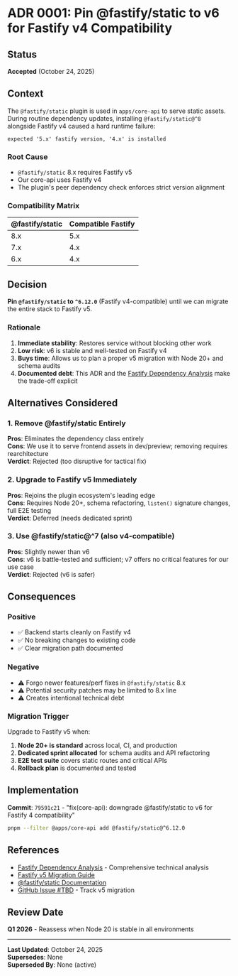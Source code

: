 # ADR 0001: Pin @fastify/static to v6 for Fastify v4 Compatibility

## Status

**Accepted** (October 24, 2025)

## Context

The `@fastify/static` plugin is used in `apps/core-api` to serve static assets. During routine dependency updates, installing `@fastify/static@^8` alongside Fastify v4 caused a hard runtime failure:

```text
expected '5.x' fastify version, '4.x' is installed
```

### Root Cause

- `@fastify/static` 8.x requires Fastify v5
- Our core-api uses Fastify v4
- The plugin's peer dependency check enforces strict version alignment

### Compatibility Matrix

| @fastify/static | Compatible Fastify |
|-----------------|-------------------|
| 8.x             | 5.x               |
| 7.x             | 4.x               |
| 6.x             | 4.x               |

## Decision

**Pin `@fastify/static` to `^6.12.0`** (Fastify v4-compatible) until we can migrate the entire stack to Fastify v5.

### Rationale

1. **Immediate stability**: Restores service without blocking other work
2. **Low risk**: v6 is stable and well-tested on Fastify v4
3. **Buys time**: Allows us to plan a proper v5 migration with Node 20+ and schema audits
4. **Documented debt**: This ADR and the [Fastify Dependency Analysis](../FASTIFY_DEPENDENCY_ANALYSIS.md) make the trade-off explicit

## Alternatives Considered

### 1. Remove @fastify/static Entirely

**Pros**: Eliminates the dependency class entirely  
**Cons**: We use it to serve frontend assets in dev/preview; removing requires rearchitecture  
**Verdict**: Rejected (too disruptive for tactical fix)

### 2. Upgrade to Fastify v5 Immediately

**Pros**: Rejoins the plugin ecosystem's leading edge  
**Cons**: Requires Node 20+, schema refactoring, `listen()` signature changes, full E2E testing  
**Verdict**: Deferred (needs dedicated sprint)

### 3. Use @fastify/static@^7 (also v4-compatible)

**Pros**: Slightly newer than v6  
**Cons**: v6 is battle-tested and sufficient; v7 offers no critical features for our use case  
**Verdict**: Rejected (v6 is safer)

## Consequences

### Positive

- ✅ Backend starts cleanly on Fastify v4
- ✅ No breaking changes to existing code
- ✅ Clear migration path documented

### Negative

- ⚠️ Forgo newer features/perf fixes in `@fastify/static` 8.x
- ⚠️ Potential security patches may be limited to 8.x line
- ⚠️ Creates intentional technical debt

### Migration Trigger

Upgrade to Fastify v5 when:

1. **Node 20+ is standard** across local, CI, and production
2. **Dedicated sprint allocated** for schema audits and API refactoring
3. **E2E test suite** covers static routes and critical APIs
4. **Rollback plan** is documented and tested

## Implementation

**Commit**: `79591c21` - "fix(core-api): downgrade @fastify/static to v6 for Fastify 4 compatibility"

```bash
pnpm --filter @apps/core-api add @fastify/static@^6.12.0
```

## References

- [Fastify Dependency Analysis](../FASTIFY_DEPENDENCY_ANALYSIS.md) - Comprehensive technical analysis
- [Fastify v5 Migration Guide](https://fastify.dev/docs/latest/Guides/Migration-Guide-V5/)
- [@fastify/static Documentation](https://github.com/fastify/fastify-static)
- [GitHub Issue #TBD](https://github.com/omar120489/-traffic-crm-frontend-ts/issues/TBD) - Track v5 migration

## Review Date

**Q1 2026** - Reassess when Node 20 is stable in all environments

---

**Last Updated**: October 24, 2025  
**Supersedes**: None  
**Superseded By**: None (active)
